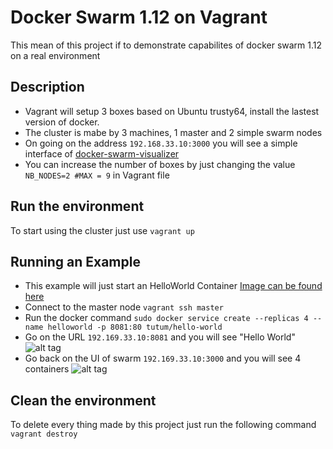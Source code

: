 # Docker Swarm 1.12 on Vagrant
This mean of this project if to demonstrate capabilites of docker swarm 1.12 on a real environment

## Description
- Vagrant will setup 3 boxes based on Ubuntu trusty64, install the lastest version of docker.
- The cluster is mabe by 3 machines, 1 master and 2 simple swarm nodes
- On going on the address `192.168.33.10:3000` you will see a simple interface of [docker-swarm-visualizer](https://github.com/ManoMarks/docker-swarm-visualizer)
- You can increase the number of boxes by just changing the value `NB_NODES=2 #MAX = 9` in Vagrant file

## Run the environment
To start using the cluster just use `vagrant up`

## Running an Example
- This example will just start an HelloWorld Container [Image can be found here](https://github.com/tutumcloud/hello-world)
- Connect to the master node `vagrant ssh master`
- Run the docker command `sudo docker service create --replicas 4 --name helloworld -p 8081:80 tutum/hello-world`
- Go on the URL `192.169.33.10:8081` and you will see "Hello World"
![alt tag](https://raw.githubusercontent.com/marco565/test-docker-swarm/master/doc-images/helloworld-result.png)
- Go back on the UI of swarm `192.169.33.10:3000` and you will see 4 containers
![alt tag](https://raw.githubusercontent.com/marco565/test-docker-swarm/master/doc-images/swarm-result.png)

## Clean the environment
To delete every thing made by this project just run the following command `vagrant destroy`
